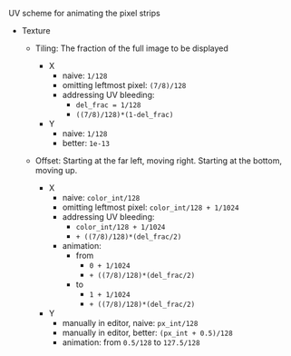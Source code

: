 UV scheme for animating the pixel strips

- Texture
    - Tiling: The fraction of the full image to be displayed
        - X
            - naive: `1/128`
            - omitting leftmost pixel: `(7/8)/128`
            - addressing UV bleeding: 
                - `del_frac = 1/128`
                - `((7/8)/128)*(1-del_frac)`
        - Y
            - naive: `1/128`
            - better: `1e-13`

    - Offset: Starting at the far left, moving right. Starting at the bottom, moving up.
        - X
            - naive: `color_int/128`
            - omitting leftmost pixel: `color_int/128 + 1/1024`
            - addressing UV bleeding: 
                - `color_int/128 + 1/1024`
                - `+ ((7/8)/128)*(del_frac/2)`
            - animation:
                - from
                    - `0 + 1/1024`
                    - `+ ((7/8)/128)*(del_frac/2)`
                - to
                    - `1 + 1/1024`
                    - `+ ((7/8)/128)*(del_frac/2)`
        - Y
            - manually in editor, naive: `px_int/128`
            - manually in editor, better: `(px_int + 0.5)/128`
            - animation: from `0.5/128` to `127.5/128`